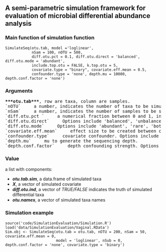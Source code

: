 ## A semi-parametric simulation framework for evaluation of microbial differential abundance analysis

### Main function of simulation function
```
SimulateSeq(otu.tab, model ='loglinear',
            nSam = 100, nOTU = 500, 
            diff.otu.pct = 0.1, diff.otu.direct = 'balanced', diff.otu.mode = 'abundant',
            include.top.otu = FALSE, k.top.otu = 5, 
            covariate.type = "binary", covariate.eff.mean = 0.5, 
            confounder.type = 'none', depth.mu = 10000, depth.conf.factor = 'none')
```

### Arguments
<pre>
<b>***otu.tab***</b>, row are taxa, column are samples.   
`nOTU`     a number, indicates the number of taxa to be simulated.  
`nSam`     a number, indicates the number of samples to be simulated.   
`diff.otu.pct `     a numerical fraction between 0 and 1, indicates the percentage of differential taxa.   
`diff.otu.direct`     Options include 'balanced', 'unbalanced'.  
`diff.otu.mode`     Options include 'abundant', 'rare', 'both'. 'abundant' means differential taxa come from top 1/4 abundant taxa, 'rare' means differential taxa come from tail 1/4 abundant taxa, 'both' means half of the differential taxa come from top 1/4 abundant taxa, while the rest half come from tail 1/4 abundant taxa.  
`covariate.eff.mean`     effect size to be created between case group and control group.   
`confounder.type`     covariate confounder. Options include 'none',  'continuous', 'binary', 'both'.   
`depth.mu`     mu to generate the sequencing depth.  
`depth.conf.factor`     depth confounding strength. Options include 'none'.  
</pre>

### Value 
a list with components:
-  ***otu.tab.sim***, a data.frame of simulated taxa
- ***X***, a vector of simulated covariate
- ***diff.otu.ind***, a vector of *TRUE/FALSE* indicates the truth of simulated differential taxa
- ***otu.names***, a vector of simulated taxa names

### Simulation example
```
source('code/SimulationEvaluation/Simulation.R')
load('data/SimulationEvaluation/Vaginal.RData')
Sim.obj <- SimulateSeq(otu.tab = otu.tab, nOTU = 200, nSam = 50, covariate.eff.mean = 0, 
                       model = 'loglinear', nSub = 0, depth.conf.factor = 'none', covariate.type = 'binary')
```




